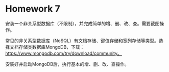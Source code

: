 # Homework 7
安装一个非关系型数据库（不限制），并完成简单的增、删、改、查。需要截图操作。

常见的非关系型数据库（NoSQL）有文档存储、键值存储和宽列存储等类型。选择文档存储类数据库MongoDB，下载：https://www.mongodb.com/try/download/community。

安装好并启动MongoDB后，执行基本的增、删、改、查操作。
